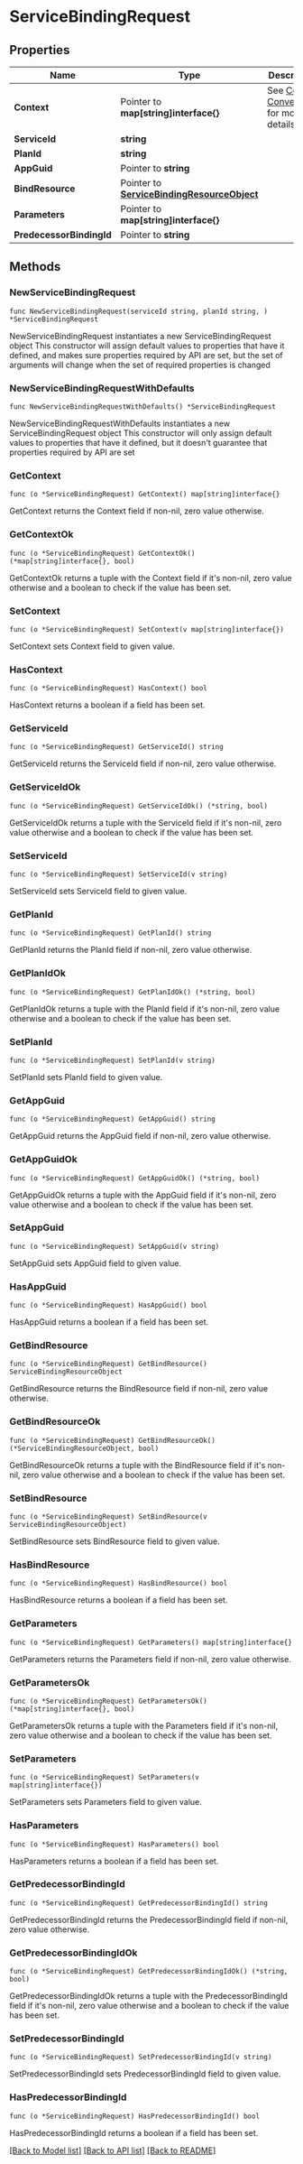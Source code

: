 # ServiceBindingRequest

## Properties

Name | Type | Description | Notes
------------ | ------------- | ------------- | -------------
**Context** | Pointer to **map[string]interface{}** | See [Context Conventions](https://github.com/openservicebrokerapi/servicebroker/blob/master/profile.md#context-object) for more details. | [optional] 
**ServiceId** | **string** |  | 
**PlanId** | **string** |  | 
**AppGuid** | Pointer to **string** |  | [optional] 
**BindResource** | Pointer to [**ServiceBindingResourceObject**](ServiceBindingResourceObject.md) |  | [optional] 
**Parameters** | Pointer to **map[string]interface{}** |  | [optional] 
**PredecessorBindingId** | Pointer to **string** |  | [optional] 

## Methods

### NewServiceBindingRequest

`func NewServiceBindingRequest(serviceId string, planId string, ) *ServiceBindingRequest`

NewServiceBindingRequest instantiates a new ServiceBindingRequest object
This constructor will assign default values to properties that have it defined,
and makes sure properties required by API are set, but the set of arguments
will change when the set of required properties is changed

### NewServiceBindingRequestWithDefaults

`func NewServiceBindingRequestWithDefaults() *ServiceBindingRequest`

NewServiceBindingRequestWithDefaults instantiates a new ServiceBindingRequest object
This constructor will only assign default values to properties that have it defined,
but it doesn't guarantee that properties required by API are set

### GetContext

`func (o *ServiceBindingRequest) GetContext() map[string]interface{}`

GetContext returns the Context field if non-nil, zero value otherwise.

### GetContextOk

`func (o *ServiceBindingRequest) GetContextOk() (*map[string]interface{}, bool)`

GetContextOk returns a tuple with the Context field if it's non-nil, zero value otherwise
and a boolean to check if the value has been set.

### SetContext

`func (o *ServiceBindingRequest) SetContext(v map[string]interface{})`

SetContext sets Context field to given value.

### HasContext

`func (o *ServiceBindingRequest) HasContext() bool`

HasContext returns a boolean if a field has been set.

### GetServiceId

`func (o *ServiceBindingRequest) GetServiceId() string`

GetServiceId returns the ServiceId field if non-nil, zero value otherwise.

### GetServiceIdOk

`func (o *ServiceBindingRequest) GetServiceIdOk() (*string, bool)`

GetServiceIdOk returns a tuple with the ServiceId field if it's non-nil, zero value otherwise
and a boolean to check if the value has been set.

### SetServiceId

`func (o *ServiceBindingRequest) SetServiceId(v string)`

SetServiceId sets ServiceId field to given value.


### GetPlanId

`func (o *ServiceBindingRequest) GetPlanId() string`

GetPlanId returns the PlanId field if non-nil, zero value otherwise.

### GetPlanIdOk

`func (o *ServiceBindingRequest) GetPlanIdOk() (*string, bool)`

GetPlanIdOk returns a tuple with the PlanId field if it's non-nil, zero value otherwise
and a boolean to check if the value has been set.

### SetPlanId

`func (o *ServiceBindingRequest) SetPlanId(v string)`

SetPlanId sets PlanId field to given value.


### GetAppGuid

`func (o *ServiceBindingRequest) GetAppGuid() string`

GetAppGuid returns the AppGuid field if non-nil, zero value otherwise.

### GetAppGuidOk

`func (o *ServiceBindingRequest) GetAppGuidOk() (*string, bool)`

GetAppGuidOk returns a tuple with the AppGuid field if it's non-nil, zero value otherwise
and a boolean to check if the value has been set.

### SetAppGuid

`func (o *ServiceBindingRequest) SetAppGuid(v string)`

SetAppGuid sets AppGuid field to given value.

### HasAppGuid

`func (o *ServiceBindingRequest) HasAppGuid() bool`

HasAppGuid returns a boolean if a field has been set.

### GetBindResource

`func (o *ServiceBindingRequest) GetBindResource() ServiceBindingResourceObject`

GetBindResource returns the BindResource field if non-nil, zero value otherwise.

### GetBindResourceOk

`func (o *ServiceBindingRequest) GetBindResourceOk() (*ServiceBindingResourceObject, bool)`

GetBindResourceOk returns a tuple with the BindResource field if it's non-nil, zero value otherwise
and a boolean to check if the value has been set.

### SetBindResource

`func (o *ServiceBindingRequest) SetBindResource(v ServiceBindingResourceObject)`

SetBindResource sets BindResource field to given value.

### HasBindResource

`func (o *ServiceBindingRequest) HasBindResource() bool`

HasBindResource returns a boolean if a field has been set.

### GetParameters

`func (o *ServiceBindingRequest) GetParameters() map[string]interface{}`

GetParameters returns the Parameters field if non-nil, zero value otherwise.

### GetParametersOk

`func (o *ServiceBindingRequest) GetParametersOk() (*map[string]interface{}, bool)`

GetParametersOk returns a tuple with the Parameters field if it's non-nil, zero value otherwise
and a boolean to check if the value has been set.

### SetParameters

`func (o *ServiceBindingRequest) SetParameters(v map[string]interface{})`

SetParameters sets Parameters field to given value.

### HasParameters

`func (o *ServiceBindingRequest) HasParameters() bool`

HasParameters returns a boolean if a field has been set.

### GetPredecessorBindingId

`func (o *ServiceBindingRequest) GetPredecessorBindingId() string`

GetPredecessorBindingId returns the PredecessorBindingId field if non-nil, zero value otherwise.

### GetPredecessorBindingIdOk

`func (o *ServiceBindingRequest) GetPredecessorBindingIdOk() (*string, bool)`

GetPredecessorBindingIdOk returns a tuple with the PredecessorBindingId field if it's non-nil, zero value otherwise
and a boolean to check if the value has been set.

### SetPredecessorBindingId

`func (o *ServiceBindingRequest) SetPredecessorBindingId(v string)`

SetPredecessorBindingId sets PredecessorBindingId field to given value.

### HasPredecessorBindingId

`func (o *ServiceBindingRequest) HasPredecessorBindingId() bool`

HasPredecessorBindingId returns a boolean if a field has been set.


[[Back to Model list]](../README.md#documentation-for-models) [[Back to API list]](../README.md#documentation-for-api-endpoints) [[Back to README]](../README.md)


